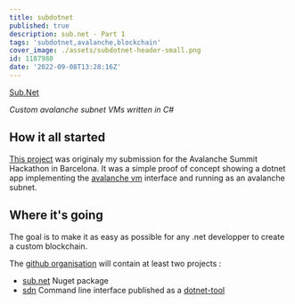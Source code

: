```yaml
---
title: subdotnet
published: true
description: sub.net - Part 1
tags: 'subdotnet,avalanche,blockchain'
cover_image: ./assets/subdotnet-header-small.png
id: 1187980
date: '2022-09-08T13:28:16Z'
---
```



[Sub.Net](https://github.com/subdotnet)

_Custom avalanche subnet VMs written in C#_

## How it all started

[This project](https://github.com/boulix3/subdotnet) was originaly my submission for the Avalanche Summit Hackathon in Barcelona.
It was a simple proof of concept showing a dotnet app implementing the [avalanche vm](https://github.com/ava-labs/avalanchego/blob/master/proto/vm/vm.proto) interface and running as an avalanche subnet.


## Where it's going

The goal is to make it as easy as possible for any .net developper to create a custom blockchain.

The [github organisation](https://github.com/subdotnet) will contain at least two projects : 
- [sub.net](https://github.com/subdotnet/sub.net) Nuget package 
- [sdn](https://github.com/subdotnet/subdotnet-cli) Command line interface published as a [dotnet-tool](https://www.nuget.org/packages/sdn/)
